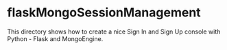 flaskMongoSessionManagement
===========================

This directory shows how to create a nice Sign In and Sign Up console with Python - Flask and MongoEngine.
